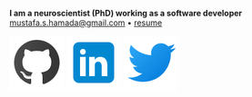 <p>
    <b>I am a neuroscientist (PhD) working as a software developer</b>
    <br>
    <a href="mailto:mustafa.s.hamada@gmail.com">mustafa.s.hamada@gmail.com</a>
    <!--&bull; -->
    <!-- <a href="tel:xxx-xxx--xxxx-x">xxx-xxx-xxxx</a> -->
    &bull; 
    <a href="https://raw.github.com/hamadaio/hamadaio/main/cv/hamada_cv_2021.pdf">resume</a>
</p>

<p>
    <a href="https://github.com/hamadaio"><img src="https://raw.githubusercontent.com/hamadaio/hamadaio/main/images/icons/nucleo-social-icons/svg/logo/github.svg"><a>
    <a href="https://www.linkedin.com/in/mustafashamada/"><img src="https://raw.githubusercontent.com/hamadaio/hamadaio/main/images/icons/nucleo-social-icons/svg/logo/linkedin.svg"></a>
    <a href="https://twitter.com/mustafashamada"><img src="https://raw.githubusercontent.com/hamadaio/hamadaio/main/images/icons/nucleo-social-icons/svg/logo/twitter.svg"></a>
</p>




<!-- ### Hi there 👋-

**hamadaio/hamadaio** is a ✨ _special_ ✨ repository because its `README.md` (this file) appears on your GitHub profile.

Here are some ideas to get you started:

- 🔭 I’m currently working on ...
- 🌱 I’m currently learning ...
- 🤔 I’m looking for help with ...
- 👯 I’m looking to collaborate on ...
- 💬 Ask me about ...
- 📫 How to reach me: ...
- 😄 Pronouns: ...
- ⚡ Fun fact: ...
-->
